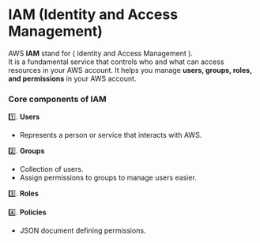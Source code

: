 # IAM (Identity and Access Management)


AWS **IAM** stand for ( Identity and Access Management ).  
It is a fundamental service that controls who and what can access resources in your AWS account. It helps you manage **users, groups, roles, and permissions** in your AWS account.


### Core components of IAM

1️⃣. **Users**  
  - Represents a person or service that interacts with AWS.


2️⃣. **Groups**  
- Collection of users.  
- Assign permissions to groups to manage users easier.


3️⃣. **Roles**


4️⃣. **Policies**
- JSON document defining permissions.